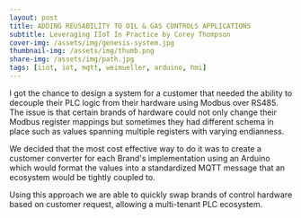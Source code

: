 ```yaml
---
layout: post
title: ADDING REUSABILITY TO OIL & GAS CONTROLS APPLICATIONS
subtitle: Leveraging IIoT In Practice by Corey Thompson
cover-img: /assets/img/genesis-system.jpg
thumbnail-img: /assets/img/thumb.png
share-img: /assets/img/path.jpg
tags: [iiot, iot, mqtt, weimueller, arduino, hmi]
---
```


I got the chance to design a system for a customer that needed the ability to decouple their PLC logic from their hardware using Modbus over RS485. The issue is that certain brands of hardware could not only change their Modbus register mappings but sometimes they had different schema in place such as values spanning multiple registers with varying endianness.

We decided that the most cost effective way to do it was to create a customer converter for each Brand's implementation using an Arduino which would format the values into a standardized MQTT message that an ecosystem would be tightly coupled to.

Using this approach we are able to quickly swap brands of control hardware based on customer request, allowing a multi-tenant PLC ecosystem.